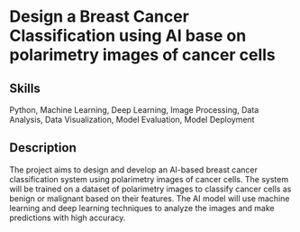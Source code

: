 # Design a Breast Cancer Classification using AI base on polarimetry images of cancer cells

## Skills

Python, Machine Learning, Deep Learning, Image Processing, Data Analysis, Data Visualization, Model Evaluation, Model Deployment

## Description

The project aims to design and develop an AI-based breast cancer classification system using polarimetry images of cancer cells. The system will be trained on a dataset of polarimetry images to classify cancer cells as benign or malignant based on their features. The AI model will use machine learning and deep learning techniques to analyze the images and make predictions with high accuracy.